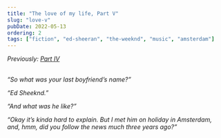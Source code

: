 ```yaml
---
title: "The love of my life, Part V"
slug: "love-v"
pubDate: 2022-05-13
ordering: 2
tags: ["fiction", "ed-sheeran", "the-weeknd", "music", "amsterdam"]
---
```


<div class="commentary">
<i>
Previously: <a href="/posts/2022/05/12/love-iv/">Part IV</a>
</i>
</div>

<br />

<i>

“<span class="small-caps">So what was</span> your last boyfriend’s name?”

“Ed Sheeknd.”

“And what was he like?”

“Okay it’s kinda hard to explain. But I met him on holiday in Amsterdam, and, hmm, did you follow the news much three years ago?”

</i>
